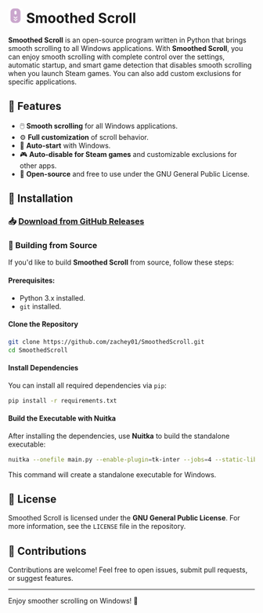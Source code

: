 # <img src='./assets/icon.png' alt='🖱️' width='30' height='30'/> Smoothed Scroll

**Smoothed Scroll** is an open-source program written in Python that brings smooth scrolling to all Windows applications. With **Smoothed Scroll**, you can enjoy smooth scrolling with complete control over the settings, automatic startup, and smart game detection that disables smooth scrolling when you launch Steam games. You can also add custom exclusions for specific applications.

## 📝 Features

- 🖱️ **Smooth scrolling** for all Windows applications.
- ⚙️ **Full customization** of scroll behavior.
- 🚀 **Auto-start** with Windows.
- 🎮 **Auto-disable for Steam games** and customizable exclusions for other apps.
- 🔧 **Open-source** and free to use under the GNU General Public License.

## 🚀 Installation

### 📥 [Download from GitHub Releases](https://github.com/zachey01/SmoothedScroll/releases/latest/download/SmoothedScroll.exe)

### 🔧 Building from Source

If you'd like to build **Smoothed Scroll** from source, follow these steps:

#### Prerequisites:

- Python 3.x installed.
- `git` installed.

#### Clone the Repository

```bash
git clone https://github.com/zachey01/SmoothedScroll.git
cd SmoothedScroll
```

#### Install Dependencies

You can install all required dependencies via `pip`:

```bash
pip install -r requirements.txt
```

#### Build the Executable with Nuitka

After installing the dependencies, use **Nuitka** to build the standalone executable:

```bash
nuitka --onefile main.py --enable-plugin=tk-inter --jobs=4 --static-libpython=no --remove-output --standalone --windows-disable-console --windows-icon-from-ico=./assets/icon.ico --output-filename=SmoothedScroll
```

This command will create a standalone executable for Windows.

## 📜 License

Smoothed Scroll is licensed under the **GNU General Public License**. For more information, see the `LICENSE` file in the repository.

## 🤝 Contributions

Contributions are welcome! Feel free to open issues, submit pull requests, or suggest features.

---

Enjoy smoother scrolling on Windows! 🌟
